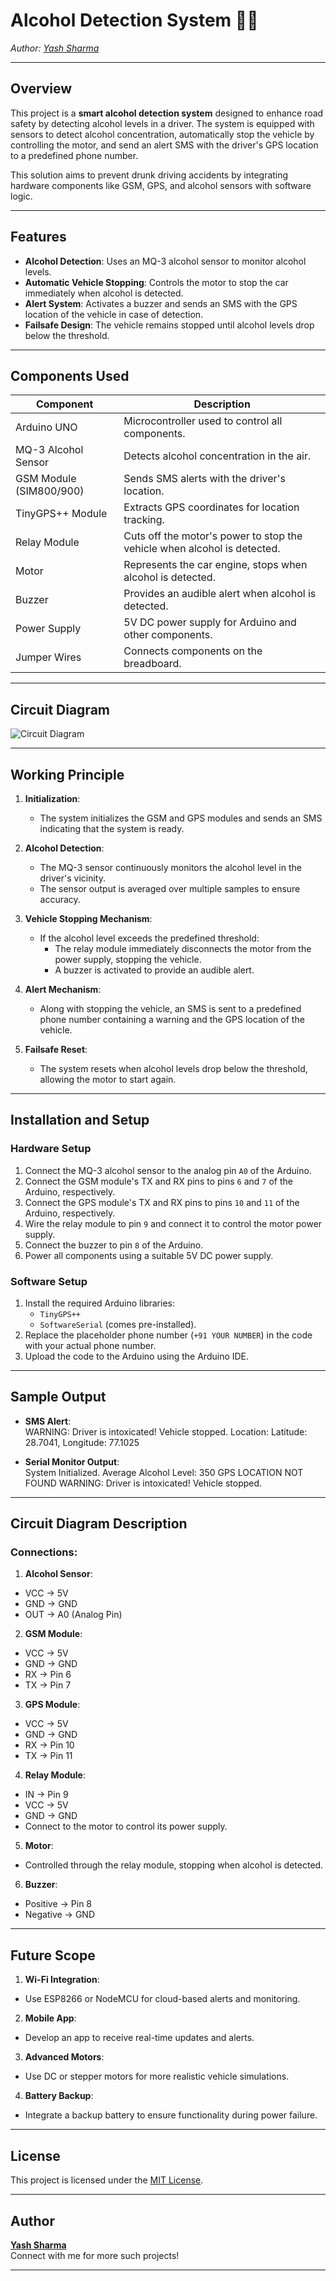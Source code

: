 # Alcohol Detection System 🚗🚨  
*Author: [Yash Sharma](https://github.com/yashsharma-007)*  

---

## Overview  
This project is a **smart alcohol detection system** designed to enhance road safety by detecting alcohol levels in a driver. The system is equipped with sensors to detect alcohol concentration, automatically stop the vehicle by controlling the motor, and send an alert SMS with the driver's GPS location to a predefined phone number.  

This solution aims to prevent drunk driving accidents by integrating hardware components like GSM, GPS, and alcohol sensors with software logic.

---

## Features  
- **Alcohol Detection**: Uses an MQ-3 alcohol sensor to monitor alcohol levels.  
- **Automatic Vehicle Stopping**: Controls the motor to stop the car immediately when alcohol is detected.  
- **Alert System**: Activates a buzzer and sends an SMS with the GPS location of the vehicle in case of detection.  
- **Failsafe Design**: The vehicle remains stopped until alcohol levels drop below the threshold.  

---

## Components Used  
| **Component**          | **Description**                                                                 |
|-------------------------|---------------------------------------------------------------------------------|
| Arduino UNO             | Microcontroller used to control all components.                                |
| MQ-3 Alcohol Sensor     | Detects alcohol concentration in the air.                                      |
| GSM Module (SIM800/900) | Sends SMS alerts with the driver's location.                                   |
| TinyGPS++ Module        | Extracts GPS coordinates for location tracking.                                |
| Relay Module            | Cuts off the motor's power to stop the vehicle when alcohol is detected.       |
| Motor                   | Represents the car engine, stops when alcohol is detected.                     |
| Buzzer                  | Provides an audible alert when alcohol is detected.                            |
| Power Supply            | 5V DC power supply for Arduino and other components.                           |
| Jumper Wires            | Connects components on the breadboard.                                         |

---

## Circuit Diagram  
![Circuit Diagram](diagram.png)  
 

---

## Working Principle  
1. **Initialization**:  
   - The system initializes the GSM and GPS modules and sends an SMS indicating that the system is ready.  

2. **Alcohol Detection**:  
   - The MQ-3 sensor continuously monitors the alcohol level in the driver's vicinity.
   - The sensor output is averaged over multiple samples to ensure accuracy.  

3. **Vehicle Stopping Mechanism**:  
   - If the alcohol level exceeds the predefined threshold:
     - The relay module immediately disconnects the motor from the power supply, stopping the vehicle.  
     - A buzzer is activated to provide an audible alert.  

4. **Alert Mechanism**:  
   - Along with stopping the vehicle, an SMS is sent to a predefined phone number containing a warning and the GPS location of the vehicle.  

5. **Failsafe Reset**:  
   - The system resets when alcohol levels drop below the threshold, allowing the motor to start again.  

---

## Installation and Setup  
### **Hardware Setup**  
1. Connect the MQ-3 alcohol sensor to the analog pin `A0` of the Arduino.  
2. Connect the GSM module's TX and RX pins to pins `6` and `7` of the Arduino, respectively.  
3. Connect the GPS module's TX and RX pins to pins `10` and `11` of the Arduino, respectively.  
4. Wire the relay module to pin `9` and connect it to control the motor power supply.  
5. Connect the buzzer to pin `8` of the Arduino.  
6. Power all components using a suitable 5V DC power supply.  

### **Software Setup**  
1. Install the required Arduino libraries:
   - `TinyGPS++`
   - `SoftwareSerial` (comes pre-installed).  
2. Replace the placeholder phone number (`+91 YOUR NUMBER`) in the code with your actual phone number.  
3. Upload the code to the Arduino using the Arduino IDE.  

---

## Sample Output  
- **SMS Alert**:  
WARNING: Driver is intoxicated! Vehicle stopped. Location: Latitude: 28.7041, Longitude: 77.1025



- **Serial Monitor Output**:  
System Initialized. Average Alcohol Level: 350 GPS LOCATION NOT FOUND WARNING: Driver is intoxicated! Vehicle stopped.



---

## Circuit Diagram Description  
### **Connections**:  
1. **Alcohol Sensor**:  
 - VCC → 5V  
 - GND → GND  
 - OUT → A0 (Analog Pin)  

2. **GSM Module**:  
 - VCC → 5V  
 - GND → GND  
 - RX → Pin 6  
 - TX → Pin 7  

3. **GPS Module**:  
 - VCC → 5V  
 - GND → GND  
 - RX → Pin 10  
 - TX → Pin 11  

4. **Relay Module**:  
 - IN → Pin 9  
 - VCC → 5V  
 - GND → GND  
 - Connect to the motor to control its power supply.  

5. **Motor**:  
 - Controlled through the relay module, stopping when alcohol is detected.  

6. **Buzzer**:  
 - Positive → Pin 8  
 - Negative → GND  

---

## Future Scope  
1. **Wi-Fi Integration**:  
 - Use ESP8266 or NodeMCU for cloud-based alerts and monitoring.  

2. **Mobile App**:  
 - Develop an app to receive real-time updates and alerts.  

3. **Advanced Motors**:  
 - Use DC or stepper motors for more realistic vehicle simulations.  

4. **Battery Backup**:  
 - Integrate a backup battery to ensure functionality during power failure.  

---

## License  
This project is licensed under the [MIT License](LICENSE).  

---

## Author  
**[Yash Sharma](https://github.com/yashsharma-007)**  
Connect with me for more such projects!  

---


